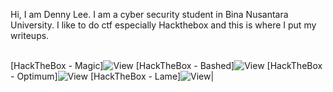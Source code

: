 Hi, I am Denny Lee. I am a cyber security student in Bina Nusantara University. I like to do ctf especially Hackthebox and this is where I put my writeups.
<br><br>



[HackTheBox - Magic]![View](https://dennylee22.github.io/Writeups/Magic/)
[HackTheBox - Bashed]![View](https://dennylee22.github.io/Writeups/Bashed/)
[HackTheBox - Optimum]![View](https://dennylee22.github.io/Writeups/Optimum/)
[HackTheBox - Lame]![View](https://dennylee22.github.io/Writeups/Lame/)|


